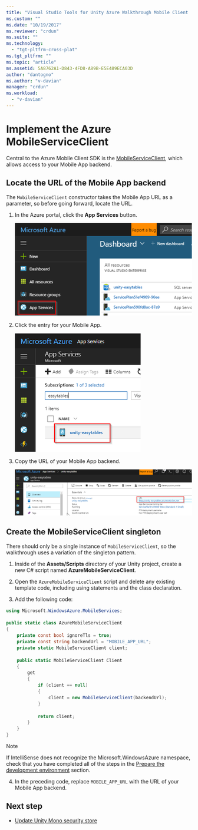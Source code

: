 ```yaml
---
title: "Visual Studio Tools for Unity Azure Walkthrough Mobile Client | Microsoft Docs"
ms.custom: ""
ms.date: "10/19/2017"
ms.reviewer: "crdun"
ms.suite: ""
ms.technology: 
  - "tgt-pltfrm-cross-plat"
ms.tgt_pltfrm: ""
ms.topic: "article"
ms.assetid: 5A8762A1-D843-4FD8-A89B-E5E489ECA03D
author: "dantogno"
ms.author: "v-davian"
manager: "crdun"
ms.workload: 
  - "v-davian"
---
```


# Implement the Azure MobileServiceClient

Central to the Azure Mobile Client SDK is the <a href="https://msdn.microsoft.com/en-us/library/azure/microsoft.windowsazure.mobileservices.mobileserviceclient(v=azure.10).aspx">MobileServiceClient</a>, which allows access to your Mobile App backend.

## Locate the URL of the Mobile App backend

The `MobileServiceClient` constructor takes the Mobile App URL as a parameter, so before going forward, locate the URL.

1. In the Azure portal, click the **App Services** button.

    ![Click App Services](media/vstu_azure-implement-azure-mobileserviceclient-image1.png)

2. Click the entry for your Mobile App.

    ![Click Mobile App](media/vstu_azure-implement-azure-mobileserviceclient-image2.png)

3. Copy the URL of your Mobile App backend.

    ![Copy URL](media/vstu_azure-implement-azure-mobileserviceclient-image3.png)

## Create the MobileServiceClient singleton

There should only be a single instance of `MobileServiceClient`, so the walkthrough uses a variation of the singleton pattern.

1. Inside of the **Assets/Scripts** directory of your Unity project, create a new C# script named **AzureMobileServiceClient**.

2. Open the `AzureMobileServiceClient` script and delete any existing template code, including using statements and the class declaration.

3. Add the following code:

  ```csharp
  using Microsoft.WindowsAzure.MobileServices;

  public static class AzureMobileServiceClient
  {
      private const bool ignoreTls = true;
      private const string backendUrl = "MOBILE_APP_URL";
      private static MobileServiceClient client;

      public static MobileServiceClient Client
      {
          get
          {
              if (client == null)
              {
                  client = new MobileServiceClient(backendUrl);
              }

              return client;
          }
      }
  }
  ```

  > [!NOTE]
  > If IntelliSense does not recognize the Microsoft.WindowsAzure namespace, check that you have completed all of the steps in the [Prepare the development environment]() section.

4. In the preceding code, replace `MOBILE_APP_URL` with the URL of your Mobile App backend.

## Next step

* [Update Unity Mono security store](visual-studio-tools-for-unity-azure-security.md)
